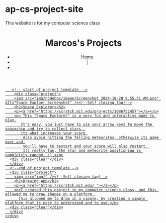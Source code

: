 # ap-cs-project-site
This website is for my computer science class
<!DOCTYPE html>
<html lang="en">
  <head>
    <meta charset="UTF-8" />
    <meta name="viewport" content="width=device-width, initial-scale=1.0" />
    <meta http-equiv="X-UA-Compatible" content="ie=edge" />
    <title>Marcos's Projects</title>
    <link rel="stylesheet" href="styles.css" />
    <link rel="stylesheet" href="reset.css"
  </head>
  <body>
    <header>
      <h1>Marcos's Projects</h1>
      <nav>
        <ul>
          <li><a href="index.html">Home</a></li>
          <li>|</li>
          <li><a href="aboutme.html"About Me</a></li>
        </ul>
      </header>
      </nav>
      <div id="project-container">
       
       <!-- start pf project template -->
        <div class="project">
        <img src="img/nodebox/image/Screenshot 2024-10-28 9.55.51 AM.png" alt="Space Exploer Screenshot" /><!--Self closing tag!-->
        <h2>Space Explorer</h2>
        <p><a href="https://scratch.mit.edu/projects/1086752457"></a></p>
        <p> This "Space Explorer" is a very fun and interactive game to play.
           It's easy, you just have to use your arrow keys to move the spaceship and try to collect stars, 
           its what increases your score.
            Also avoid hitting the falling meteorites, otherwise its game over and 
            you'll have to restart and your score will also restart. 
            Its really fun, the star and meteorite positioning is completely random. :) </p>
      <div class="clear"</div>
      </div>
      <!--end of project template -->
      <div class="project">
        <img src="img/" /><!--Self closing tag!-->
        <h2>Drawing App</h2>
        <p><a href="https://scratch.mit.edu/ "></a></p>
        <p>I created this project in my computer science class, and this allowed me to draw shapes on a platform, 
          this allowed me to draw in a simple, by creating a simple platform that is easy to understand and to use.</p>
      <div class="clear"</div>
      </div>
    </div>
  </body>
</html>
